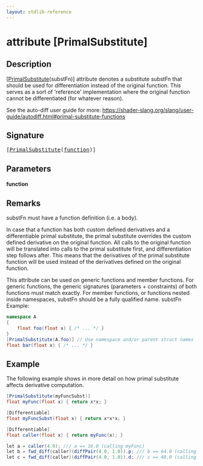 ```yaml
---
layout: stdlib-reference
---
```


# attribute [PrimalSubstitute]

## Description

<span class='code'>[<a href="primalsubstitute-06">PrimalSubstitute</a>(substFn)]</span> attribute denotes a substitute <span class='code'>substFn</span> that should be used for
differentiation instead of the original function. This serves as a sort of 'reference' implementation
where the original function cannot be differentiated (for whatever reason).

See the auto-diff user guide for more: https://shader-slang.org/slang/user-guide/autodiff.html#primal-substitute-functions


## Signature

<pre>
[<a href="primalsubstitute-06">PrimalSubstitute</a>(<a href="primalsubstitute-06#decl-function" class="code_param">function</a>)]
</pre>

## Parameters

####  <a id="decl-function"></a>function

## Remarks


<span class='code'>substFn</span> must have a function definition (i.e. a body).

In case that a function has both custom defined derivatives and a differentiable
primal substitute, the primal substitute overrides the custom defined derivative
on the original function. All calls to the original function will be translated
into calls to the primal substitute first, and differentiation step follows after.
This means that the derivatives of the primal substitute function will be used instead
of the derivatives defined on the original function.

This attribute can be used on generic functions and member functions.
For generic functions, the generic signatures (parameters + constraints) of both functions
must match exactly.
For member functions, or functions nested inside namespaces, <span class='code'>substFn</span> should be a fully qualified name.
<span class='code'>substFn</span>
Example:
```csharp
namespace A
{
    float foo(float x) { /* ... */ }
}
[PrimalSubstitute(A.foo)] // Use namespace and/or parent struct names
float bar(float x) { /* ... */ }
```


## Example

The following example shows in more detail on how primal substitute affects derivative computation.
```csharp
[PrimalSubstitute(myFuncSubst)]
float myFunc(float x) { return x*x; }

[Differentiable]
float myFuncSubst(float x) { return x*x*x; }

[Differentiable]
float caller(float x) { return myFunc(x); }

let a = caller(4.0); /// a == 16.0 (calling myFunc)
let b = fwd_diff(caller)(diffPair(4.0, 1.0)).p; /// b == 64.0 (calling myFuncSubst)
let c = fwd_diff(caller)(diffPair(4.0, 1.0)).d; /// c == 48.0 (calling derivative of myFuncSubst)
```

